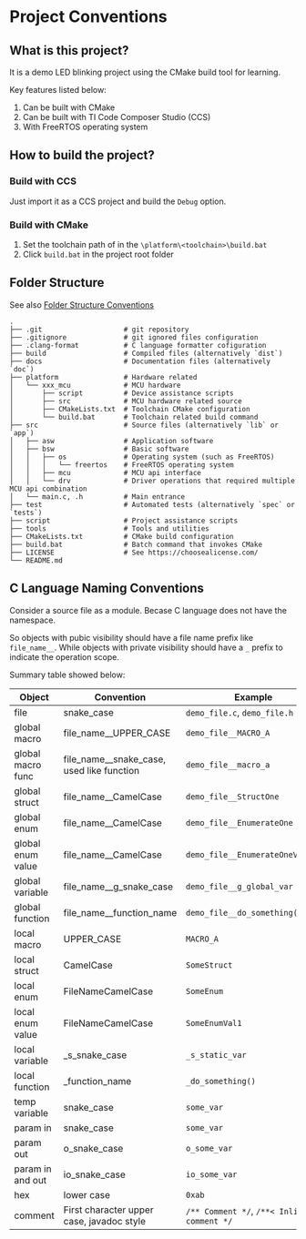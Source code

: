 # Project Conventions

## What is this project?
It is a demo LED blinking project using the CMake build tool for learning.

Key features listed below:
1. Can be built with CMake
2. Can be built with TI Code Composer Studio (CCS)
3. With FreeRTOS operating system

## How to build the project?

### Build with CCS
Just import it as a CCS project and build the `Debug` option.

### Build with CMake
1. Set the toolchain path of in the `\platform\<toolchain>\build.bat`
2. Click `build.bat` in the project root folder

## Folder Structure
See also [Folder Structure Conventions](https://github.com/kriasoft/Folder-Structure-Conventions)

```
.
├── .git                    # git repository
├── .gitignore              # git ignored files configuration
├── .clang-format           # C language formatter cofiguration
├── build                   # Compiled files (alternatively `dist`)
├── docs                    # Documentation files (alternatively `doc`)
├── platform                # Hardware related
│   └── xxx_mcu             # MCU hardware
│       ├── script          # Device assistance scripts
│       ├── src             # MCU hardware related source
│       ├── CMakeLists.txt  # Toolchain CMake configuration
│       └── build.bat       # Toolchain related build command
├── src                     # Source files (alternatively `lib` or `app`)
│   ├── asw                 # Application software
│   ├── bsw                 # Basic software
│   │   ├── os              # Operating system (such as FreeRTOS)
│   │   │   └── freertos    # FreeRTOS operating system
│   │   ├── mcu             # MCU api interface
│   │   └── drv             # Driver operations that required multiple MCU api combination
│   └── main.c, .h          # Main entrance
├── test                    # Automated tests (alternatively `spec` or `tests`)
├── script                  # Project assistance scripts
├── tools                   # Tools and utilities
├── CMakeLists.txt          # CMake build configuration
├── build.bat               # Batch command that invokes CMake
├── LICENSE                 # See https://choosealicense.com/
└── README.md
```

## C Language Naming Conventions
Consider a source file as a module.
Becase C language does not have the namespace.

So objects with pubic visibility should have a file name prefix like
`file_name__`.
While objects with private visibility should have a `_` prefix to indicate the
operation scope.

Summary table showed below:

| Object            | Convention                                | Example                                    |
| -                 | -                                         | -                                          |
| file              | snake_case                                | `demo_file.c`, `demo_file.h`               |
| global macro      | file_name__UPPER_CASE                     | `demo_file__MACRO_A`                       |
| global macro func | file_name__snake_case, used like function | `demo_file__macro_a`                       |
| global struct     | file_name__CamelCase                      | `demo_file__StructOne`                     |
| global enum       | file_name__CamelCase                      | `demo_file__EnumerateOne`                  |
| global enum value | file_name__CamelCase                      | `demo_file__EnumerateOneValue1`            |
| global variable   | file_name__g_snake_case                   | `demo_file__g_global_var`                  |
| global function   | file_name__function_name                  | `demo_file__do_something()`                |
| local macro       | UPPER_CASE                                | `MACRO_A`                                  |
| local struct      | CamelCase                                 | `SomeStruct`                               |
| local enum        | FileNameCamelCase                         | `SomeEnum`                                 |
| local enum value  | FileNameCamelCase                         | `SomeEnumVal1`                             |
| local variable    | _s_snake_case                             | `_s_static_var`                            |
| local function    | _function_name                            | `_do_something()`                          |
| temp variable     | snake_case                                | `some_var`                                 |
| param in          | snake_case                                | `some_var`                                 |
| param out         | o_snake_case                              | `o_some_var`                               |
| param in and out  | io_snake_case                             | `io_some_var`                              |
| hex               | lower case                                | `0xab`                                     |
| comment           | First character upper case, javadoc style | `/** Comment */`, `/**< Inline comment */` |
